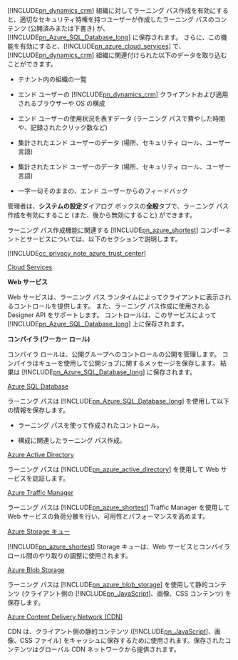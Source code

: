 [!INCLUDE[pn_dynamics_crm](pn-dynamics-crm.md)] 組織に対してラーニング パス作成を有効にすると、適切なセキュリティ特権を持つユーザーが作成したラーニング パスのコンテンツ (公開済みまたは下書き) が、[!INCLUDE[pn_Azure_SQL_Database_long](pn-azure-sql-database-long.md)] に保存されます。 さらに、この機能を有効にすると、[!INCLUDE[pn_azure_cloud_services](pn-azure-cloud-services.md)] で、[!INCLUDE[pn_dynamics_crm](pn-dynamics-crm.md)] 組織に関連付けられた以下のデータを取り込むことができます。  
  
-   テナント内の組織の一覧  
  
-   エンド ユーザーの [!INCLUDE[pn_dynamics_crm](pn-dynamics-crm.md)] クライアントおよび適用されるブラウザーや OS の構成  
  
-   エンド ユーザーの使用状況を表すデータ (ラーニング パスで費やした時間や、記録されたクリック数など)  
  
-   集計されたエンド ユーザーのデータ (場所、セキュリティ ロール、ユーザー言語)  
  
-   集計されたエンド ユーザーのデータ (場所、セキュリティ ロール、ユーザー言語)  
  
-   一字一句そのままの、エンド ユーザーからのフィードバック  
  
 管理者は、**システムの設定**ダイアログ ボックスの**全般**タブで、ラーニング パス作成を有効にすること (また、後から無効にすること) ができます。  
  
 ラーニング パス作成機能に関連する [!INCLUDE[pn_azure_shortest](pn-azure-shortest.md)] コンポーネントとサービスについては、以下のセクションで説明します。  
  
 [!INCLUDE[cc_privacy_note_azure_trust_center](cc-privacy-note-azure-trust-center.md)]  
  
 [Cloud Services](https://azure.microsoft.com/services/cloud-services/)  
  
 **Web サービス**  
  
 Web サービスは、ラーニング パス ランタイムによってクライアントに表示されるコントロールを提供します。 また、ラーニング パス作成に使用される Designer API をサポートします。 コントロールは、このサービスによって [!INCLUDE[pn_Azure_SQL_Database_long](pn-azure-sql-database-long.md)] 上に保存されます。  
  
 **コンパイラ (ワーカー ロール)**  
  
 コンパイラ ロールは、公開グループへのコントロールの公開を管理します。 コンパイラはキューを使用して公開ジョブに関するメッセージを保存します。 結果は [!INCLUDE[pn_Azure_SQL_Database_long](pn-azure-sql-database-long.md)] に保存されます。  
  
 [Azure SQL Database](https://azure.microsoft.com/services/sql-database/)  
  
 ラーニング パスは [!INCLUDE[pn_Azure_SQL_Database_long](pn-azure-sql-database-long.md)] を使用して以下の情報を保存します。  
  
-   ラーニング パスを使って作成されたコントロール。  
  
-   構成に関連したラーニング パス作成。  
  
 [Azure Active Directory](https://azure.microsoft.com/services/active-directory/)  
  
 ラーニング パスは [!INCLUDE[pn_azure_active_directory](pn-azure-active-directory.md)] を使用して Web サービスを認証します。  
  
 [Azure Traffic Manager](https://azure.microsoft.com/services/traffic-manager/)  
  
 ラーニング パスは [!INCLUDE[pn_azure_shortest](pn-azure-shortest.md)] Traffic Manager を使用して Web サービスの負荷分散を行い、可用性とパフォーマンスを高めます。  
  
 [Azure Storage キュー](https://azure.microsoft.com/services/storage/)  
  
 [!INCLUDE[pn_azure_shortest](pn-azure-shortest.md)] Storage キューは、Web サービスとコンパイラ ロール間のやり取りの調整に使用されます。  
  
 [Azure Blob Storage](https://azure.microsoft.com/services/storage/)  
  
 ラーニング パスは [!INCLUDE[pn_azure_blob_storage](pn-azure-blob-storage.md)] を使用して静的コンテンツ (クライアント側の [!INCLUDE[pn_JavaScript](pn-javascript.md)]、画像、CSS コンテンツ) を保存します。  
  
 [Azure Content Delivery Network (CDN)](https://azure.microsoft.com/services/cdn/)  
  
 CDN は、クライアント側の静的コンテンツ ([!INCLUDE[pn_JavaScript](pn-javascript.md)]、画像、CSS ファイル) をキャッシュに保存するために使用されます。保存されたコンテンツはグローバル CDN ネットワークから提供されます。